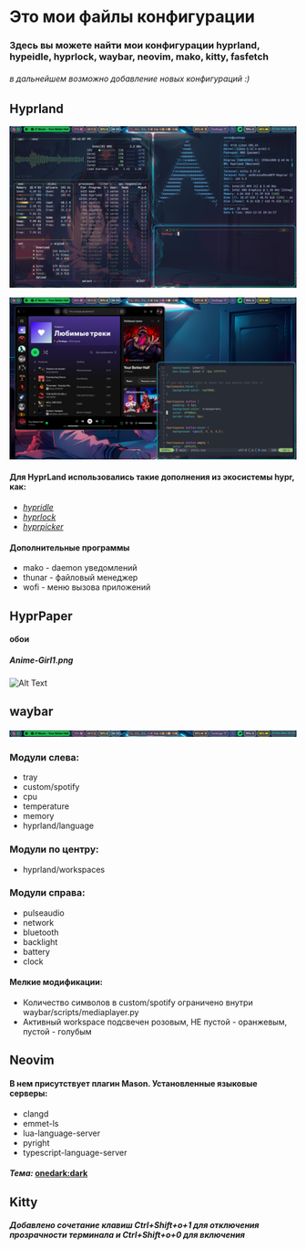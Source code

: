 # Это мои файлы конфигурации


### Здесь вы можете найти мои конфигурации hyprland, hypeidle, hyprlock, waybar, neovim, mako, kitty, fasfetch

###### в дальнейшем возможно добавление новых конфигураций :)

## Hyprland

![Alt Text](./preview/HyprLandPreview.png)

![Alt Text](./preview/HyprLandPreview2.png)

#### Для HyprLand использовались такие дополнения из экосистемы hypr, как:

+ [*hypridle*](https://github.com/hyprwm/hypridle)
+ [*hyprlock*](https://github.com/hyprwm/hyprlock)
+ [*hyprpicker*](https://github.com/hyprwm/hyprpicker)

#### Дополнительные программы

- mako - daemon уведомлений
- thunar - файловый менеджер
- wofi - меню вызова приложений

## HyprPaper

#### обои

##### Anime-Girl1.png
![Alt Text](./wallpaper/Anime-Girl1.png)

## waybar

![Alt Text](./preview/waybar_preview.png)

### Модули слева:
+ tray
+ custom/spotify
+ cpu
+ temperature
+ memory
+ hyprland/language

### Модули по центру:
+ hyprland/workspaces

### Модули справа:
+ pulseaudio
+ network
+ bluetooth
+ backlight
+ battery
+ clock

#### Мелкие модификации:

- Количество символов в custom/spotify ограничено внутри waybar/scripts/mediaplayer.py
- Активный workspace подсвечен розовым, НЕ пустой - оранжевым, пустой - голубым

## Neovim

#### В нем присутствует плагин Mason. Установленные языковые серверы:

- clangd
- emmet-ls
- lua-language-server
- pyright
- typescript-language-server

#### *Тема:* [onedark:dark](https://github.com/navarasu/onedark.nvim)

## Kitty

##### Добавлено сочетание клавиш Ctrl+Shift+o+1 для отключения прозрачности терминала и Ctrl+Shift+o+0 для включения
